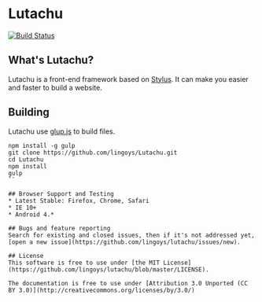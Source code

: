 Lutachu
===
[![Build Status](https://travis-ci.org/lingoys/Lutachu.svg?branch=master)](https://travis-ci.org/lingoys/Lutachu)

## What's Lutachu?
Lutachu is a front-end framework based on [Stylus](https://github.com/stylus/stylus). It can make you easier and faster to build a website.

## Building
Lutachu use [glup.js](http://gulpjs.com) to build files.

```
npm install -g gulp
git clone https://github.com/lingoys/Lutachu.git
cd Lutachu
npm install
gulp
``

## Browser Support and Testing
* Latest Stable: Firefox, Chrome, Safari
* IE 10+
* Android 4.*

## Bugs and feature reporting
Search for existing and closed issues, then if it's not addressed yet, [open a new issue](https://github.com/lingoys/lutachu/issues/new).

## License
This software is free to use under [the MIT License](https://github.com/lingoys/lutachu/blob/master/LICENSE).

The documentation is free to use under [Attribution 3.0 Unported (CC BY 3.0)](http://creativecommons.org/licenses/by/3.0/) 